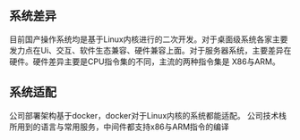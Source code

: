 ## 系统差异
目前国产操作系统均是基于Linux内核进行的二次开发。对于桌面级系统各家主要发力点在Ui、交互、软件生态兼容、硬件兼容上面。对于服务器系统，主要差异在硬件。硬件差异主要是CPU指令集的不同，主流的两种指令集是 X86与ARM。

## 系统适配
公司部署架构基于docker，docker对于Linux内核的系统都能适配。 公司技术栈所用到的语言与常用服务，中间件都支持x86与ARM指令的编译